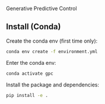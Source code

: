 Generative Predictive Control

## Install (Conda)

Create the conda env (first time only):
```bash
conda env create -f environment.yml
```

Enter the conda env:

```bash
conda activate gpc
```

Install the package and dependencies:

```bash
pip install -e .
```
